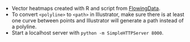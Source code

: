 * Vector heatmaps created with R and script from [FlowingData][].
* To convert `<polyline>` to `<path>` in Illustrator, make sure there is at least one curve between points and Illustrator will generate a path instead of a polyline.
* Start a localhost server with `python -m SimpleHTTPServer 8000`.

[FlowingData]: http://flowingdata.com/2014/02/05/where-people-run/